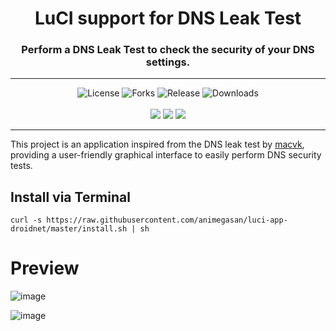 <div align="center">
  <h1>LuCI support for DNS Leak Test</h1>
  <h3>Perform a DNS Leak Test to check the security of your DNS settings.</h3>
</div>
<hr/>
<div align="center">
  <img alt="License" src="https://img.shields.io/github/license/animegasan/luci-app-dnsleaktest?style=for-the-badge">
  <img alt="Forks" src="https://img.shields.io/github/forks/animegasan/luci-app-dnsleaktest?style=for-the-badge">
  <img alt="Release" src="https://img.shields.io/github/v/release/animegasan/luci-app-dnsleaktest?style=for-the-badge">
  <img alt="Downloads" src="https://img.shields.io/github/downloads/animegasan/luci-app-dnsleaktest/total?style=for-the-badge">
</div>
<br/>
<div align="center">
  <a target="_blank" href="https://saweria.co/animegasan" alt="Saweria"><img src="https://img.shields.io/badge/saweria-donation?style=for-the-badge&logo=adobeindesign&labelColor=black&color=%23FFA401"></a>
  <a target="_blank" href="https://www.paypal.com/paypalme/animegasan" alt="PayPal"><img src="https://img.shields.io/badge/paypal-donation?style=for-the-badge&logo=paypal&labelColor=black&color=%23003087"></a>
  <a target="_blank" href="https://www.buymeacoffee.com/animegasan" alt="BuyMeACoffee"><img src="https://img.shields.io/badge/buy%20me%20a%20coffee-donation?style=for-the-badge&logo=buymeacoffee&labelColor=black&color=%23FFDD00"></a>
</div>
<hr/>

This project is an application inspired from the DNS leak test by <a target="_blank" href="https://github.com/macvk/dnsleaktest">macvk</a>, providing a user-friendly graphical interface to easily perform DNS security tests.

## Install via Terminal
```
curl -s https://raw.githubusercontent.com/animegasan/luci-app-droidnet/master/install.sh | sh
```

# Preview
![image](https://github.com/animegasan/luci-app-dnsleaktest/assets/14136053/41e1dfab-e650-442a-82c6-3cb90a98ab38)

![image](https://github.com/animegasan/luci-app-dnsleaktest/assets/14136053/eaf9b37e-42b9-48df-9fcc-102fde405951)
